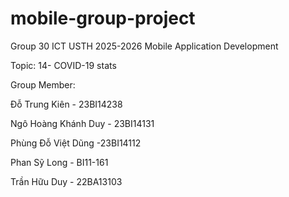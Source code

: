 # mobile-group-project
Group 30 ICT USTH 2025-2026 Mobile Application Development

Topic: 14- COVID-19 stats

Group Member:

Đỗ Trung Kiên - 23BI14238

Ngô Hoàng Khánh Duy - 23BI14131

Phùng Đỗ Việt Dũng -23BI14112

Phan Sỹ Long - BI11-161

Trần Hữu Duy - 22BA13103
